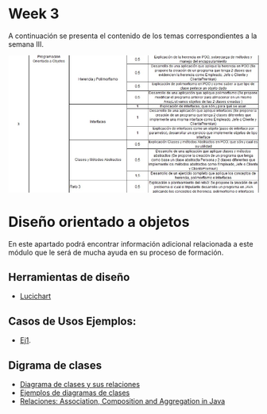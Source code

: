 # Week 3
A continuación se presenta el contenido de los temas correspondientes a la semana III. 

![](https://github.com/crodrigr/mintic_ciclo_2/blob/main/recursos/img/contenido_semana_3.jpg)

# Diseño orientado a objetos

En este apartado podrá encontrar información adicional relacionada a este módulo que le será de mucha ayuda en su proceso de formación.

## Herramientas de diseño
- [Lucichart](https://www.lucidchart.com/pages/es/tutorial-de-diagrama-de-clases-uml)

## Casos de Usos Ejemplos:
- [Ej1](https://www.codecompiling.net/files/slides/UML_clase_02_UML_casos_de_uso.pdf).

## Digrama de clases 
- [Diagrama de clases y sus relaciones](http://elvex.ugr.es/decsai/java/pdf/3c-relaciones.pdf)
- [Ejemplos de diagramas de clases](https://creately.com/blog/es/diagramas/tutorial-de-diagrama-de-clases/)
- [Relaciones: Association, Composition and Aggregation in Java](https://www.geeksforgeeks.org/association-composition-aggregation-java/) 



